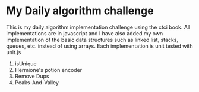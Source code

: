 # My Daily algorithm challenge
This is my daily algorithm implementation challenge using the ctci book. All implementations are in javascript and I have also added my own implementation of the basic data structures such as linked list, stacks, queues, etc. instead of using arrays.
Each implementation is unit tested with unit.js
1. isUnique
2. Hermione's potion encoder
3. Remove Dups
4. Peaks-And-Valley

